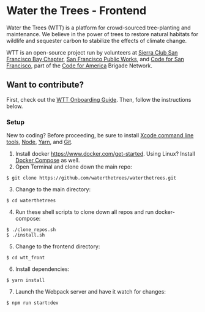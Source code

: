 # Water the Trees - Frontend

Water the Trees (WTT) is a platform for crowd-sourced tree-planting and maintenance. We believe in the power of trees to restore natural habitats for wildlife and sequester carbon to stabilize the effects of climate change. 

WTT is an open-source project run by volunteers at [Sierra Club San Francisco Bay Chapter](https://www.sierraclub.org/san-francisco-bay), [San Francisco Public Works](https://www.sfpublicworks.org/), and [Code for San Francisco](https://www.sfpublicworks.org/), part of the [Code for America](https://www.codeforamerica.org/) Brigade Network.

## Want to contribute?

First, check out the [WTT Onboarding Guide](https://docs.google.com/document/d/1L5Hc8_K_NhVhAejdE05C_Y__CgqeBWFrFYFoNqBSBbQ/edit?usp=sharing). Then, follow the instructions below.

### Setup

New to coding? Before proceeding, be sure to install [Xcode command line tools](https://www.freecodecamp.org/news/install-xcode-command-line-tools/), [Node](https://nodejs.org/en/download/), [Yarn](https://classic.yarnpkg.com/en/docs/install), and [Git](https://git-scm.com/book/en/v2/Getting-Started-Installing-Git).

1. Install docker https://www.docker.com/get-started. Using Linux? Install [Docker Compose](https://docs.docker.com/compose/install/) as well.
2. Open Terminal and clone down the main repo:
```shell
$ git clone https://github.com/waterthetrees/waterthetrees.git
```
3. Change to the main directory:
```shell
$ cd waterthetrees
```
4. Run these shell scripts to clone down all repos and run docker-compose:
```shell
$ ./clone_repos.sh
$ ./install.sh
```
5. Change to the frontend directory:
```shell
$ cd wtt_front
```
6. Install dependencies:
```shell
$ yarn install
```
7. Launch the Webpack server and have it watch for changes:
```shell
$ npm run start:dev
```
